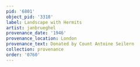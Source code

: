 ```yaml
---
pid: '6801'
object_pid: '3318'
label: Landscape with Hermits
artist: janbrueghel
provenance_date: '1946'
provenance_location: London
provenance_text: Donated by Count Antoine Seilern
collection: provenance
order: '0760'
---
```

